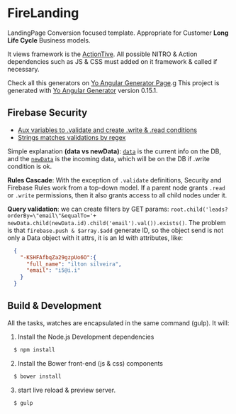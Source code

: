 # FireLanding
LandingPage Conversion focused template. 
Appropriate for Customer __Long Life Cycle__ Business models.

It views framework is the [ActionTive](https://github.com/TonFw/ActionTive).
All possible NITRO & Action dependencies such as JS & CSS must added on it framework & called if necessary.

Check all this generators on [Yo Angular Generator Page](https://github.com/yeoman/generator-angular#generators).g
This project is generated with [Yo Angular Generator](https://github.com/yeoman/generator-angular)
version 0.15.1.



## Firebase Security
- [Aux variables to .validate and create .write & .read conditions](https://www.firebase.com/docs/security/guide/securing-data.html#section-predefined)
- [Strings matches validations by regex](https://www.firebase.com/docs/security/api/string/matches.html)

Simple explanation __(data vs newData)__: [``` data ```](https://www.firebase.com/docs/security/api/rule/data.html) is the current info on the DB, 
and the [``` newData ```](https://www.firebase.com/docs/security/api/rule/newdata.html) is the incoming data, which will be on the DB if .write condition is ok.
 
__Rules Cascade__: With the exception of ``` .validate ``` definitions, Security and Firebase Rules work from a top-down model. 
If a parent node grants ```.read``` or ```.write``` permissions, then it also grants access to all child nodes under it.

__Query validation__: we can create filters by GET params: ``` root.child('leads?orderBy=\"email\"&equalTo='+ newData.child(newData.id).child('email').val()).exists() ```.
The problem is that ``` firebase.push & $array.$add ``` generate ID, so the object send is not only a Data object with it attrs, it is an Id with attributes, like:
  ```json
    {
      "-KSHFAfbqZa29gzpUo6O":{
        "full_name": "ilton silveira",
        "email": "i5@i.i"
      }
    } 
  ```


## Build & Development
All the tasks, watches are encapsulated in the same command (gulp). It will:

1. Install the Node.js Development dependencies
  ```bash
    $ npm install
  ```
  
2. Install the Bower front-end (js & css) components
  ```bash
    $ bower install
  ```
  
3. start live reload & preview server.
  ```bash
    $ gulp
  ```
